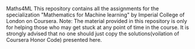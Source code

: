 Maths4ML
This repository contains all the assignments for the specialization "Mathematics for Machine learning" by Imperial College of London on Coursera.
Note: The material provided in this repository is only for helping those who may get stuck at any point of time in the course. It is strongly advised that no one should just copy the solutions(voilation of Coursera Honor Code) presented here.
